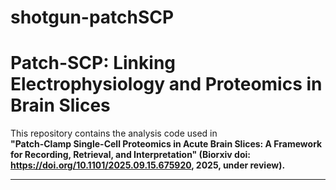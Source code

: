 # shotgun-patchSCP
# Patch-SCP: Linking Electrophysiology and Proteomics in Brain Slices

This repository contains the analysis code used in  
**"Patch-Clamp Single-Cell Proteomics in Acute Brain Slices: A Framework for Recording, Retrieval, and Interpretation" (Biorxiv doi: https://doi.org/10.1101/2025.09.15.675920, 2025, under review).**

---
